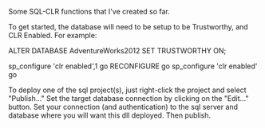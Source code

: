 Some SQL-CLR functions that I've created so far.


To get started, the database will need to be setup to be Trustworthy, and CLR Enabled.
For example:

ALTER DATABASE AdventureWorks2012 SET TRUSTWORTHY ON;

sp_configure 'clr enabled',1
go
RECONFIGURE
go
sp_configure 'clr enabled'
go



To deploy one of the sql project(s), just right-click the project and select "Publish..."
Set the target database connection by clicking on the "Edit..." button.
Set your connection (and authentication) to the sql server and database where you will want this dll deployed.
Then publish.



